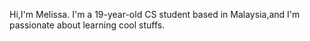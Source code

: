 Hi,I'm Melissa.
I'm a 19-year-old CS student based in Malaysia,and I'm passionate about learning cool stuffs.



